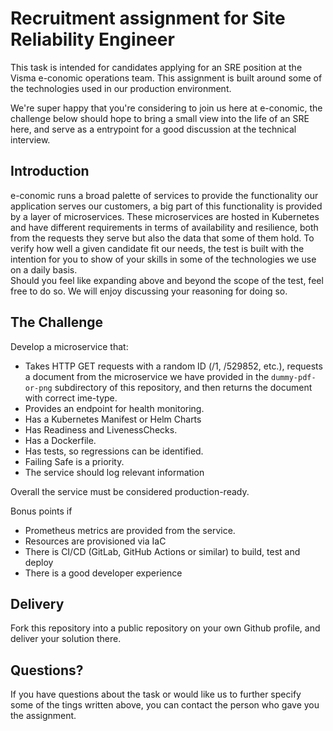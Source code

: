 # Recruitment assignment for Site Reliability Engineer

This task is intended for candidates applying for an SRE position at the Visma 
e-conomic operations team. This assignment is built around some of the 
technologies used in our production environment.

We're super happy that you're considering to join us here at e-conomic, the 
challenge below should hope to bring a small view into the life of an SRE here, 
and serve as a entrypoint for a good discussion at the technical interview.

## Introduction

e-conomic runs a broad palette of services to provide the functionality our 
application serves our customers, a big part of this functionality is provided 
by a layer of microservices.
These microservices are hosted in Kubernetes and have different requirements in 
terms of availability and resilience, both from the requests they serve but also
the data that some of them hold.
To verify how well a given candidate fit our needs, the test is built with the 
intention for you to show of your skills in some of the technologies we use on a
daily basis.  
Should you feel like expanding above and beyond the scope of the test, feel free
to do so. We will enjoy discussing your reasoning for doing so.

## The Challenge

Develop a microservice that:

* Takes HTTP GET requests with a random ID (/1, /529852, etc.), requests a 
  document from the microservice we have provided in the `dummy-pdf-or-png` 
  subdirectory of this repository, and then returns the document with correct 
  ime-type.
* Provides an endpoint for health monitoring.
* Has a Kubernetes Manifest or Helm Charts
* Has Readiness and LivenessChecks.
* Has a Dockerfile.
* Has tests, so regressions can be identified.
* Failing Safe is a priority.
* The service should log relevant information

Overall the service must be considered production-ready.

Bonus points if  

* Prometheus metrics are provided from the service.
* Resources are provisioned via IaC
* There is CI/CD (GitLab, GitHub Actions or similar) to build, test and deploy
* There is a good developer experience

## Delivery

Fork this repository into a public repository on your own Github profile, and 
deliver your solution there.

## Questions?

If you have questions about the task or would like us to further specify some of
the tings written above, you can contact the person who gave you the assignment.

